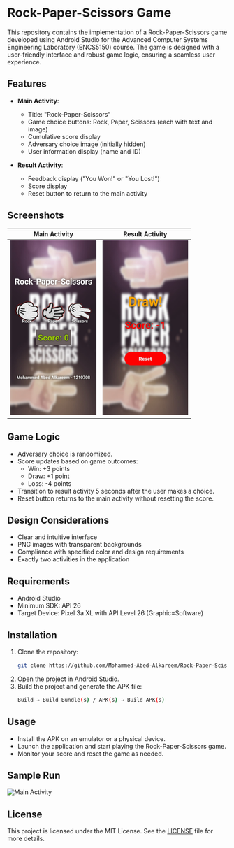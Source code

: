 
# Rock-Paper-Scissors Game

This repository contains the implementation of a Rock-Paper-Scissors game developed using Android Studio for the Advanced Computer Systems Engineering Laboratory (ENCS5150) course. The game is designed with a user-friendly interface and robust game logic, ensuring a seamless user experience.

## Features

- **Main Activity**:
  - Title: "Rock-Paper-Scissors"
  - Game choice buttons: Rock, Paper, Scissors (each with text and image)
  - Cumulative score display
  - Adversary choice image (initially hidden)
  - User information display (name and ID)

- **Result Activity**:
  - Feedback display ("You Won!" or "You Lost!")
  - Score display
  - Reset button to return to the main activity

## Screenshots



Main Activity                                                       |  Result Activity
:---------------------------------------------------------------:|:---------------------------------------------------------------:
<img src="Screenshots/MainActivity.jpg" alt="Main Activity" height="400">  |  <img src="Screenshots/ResultActivity.jpg" alt="Main Activity" height="400">


## Game Logic

- Adversary choice is randomized.
- Score updates based on game outcomes:
  - Win: +3 points
  - Draw: +1 point
  - Loss: -4 points
- Transition to result activity 5 seconds after the user makes a choice.
- Reset button returns to the main activity without resetting the score.

## Design Considerations

- Clear and intuitive interface
- PNG images with transparent backgrounds
- Compliance with specified color and design requirements
- Exactly two activities in the application

## Requirements

- Android Studio
- Minimum SDK: API 26
- Target Device: Pixel 3a XL with API Level 26 (Graphic=Software)

## Installation

1. Clone the repository:
   ```sh
   git clone https://github.com/Mohammed-Abed-Alkareem/Rock-Paper-Scissors-Game
   ```
2. Open the project in Android Studio.
3. Build the project and generate the APK file:
   ```sh
   Build → Build Bundle(s) / APK(s) → Build APK(s)
   ```

## Usage

- Install the APK on an emulator or a physical device.
- Launch the application and start playing the Rock-Paper-Scissors game.
- Monitor your score and reset the game as needed.

## Sample Run

<img src="Screenshots/sample_run.gif" alt="Main Activity" height="400">

## License

This project is licensed under the MIT License. See the [LICENSE](LICENSE) file for more details.
